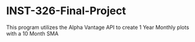 # INST-326-Final-Project
This program utilizes the Alpha Vantage API to create 1 Year Monthly plots with a 10 Month SMA
